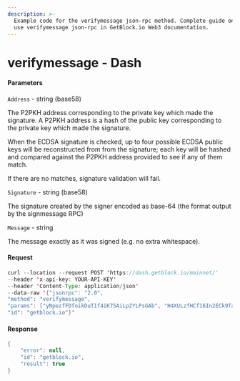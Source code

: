 ```yaml
---
description: >-
  Example code for the verifymessage json-rpc method. Сomplete guide on how to
  use verifymessage json-rpc in GetBlock.io Web3 documentation.
---
```


# verifymessage - Dash

#### Parameters

`Address` - string (base58)

The P2PKH address corresponding to the private key which made the signature. A P2PKH address is a hash of the public key corresponding to the private key which made the signature.

When the ECDSA signature is checked, up to four possible ECDSA public keys will be reconstructed from from the signature; each key will be hashed and compared against the P2PKH address provided to see if any of them match.

If there are no matches, signature validation will fail.

`Signature` - string (base58)

The signature created by the signer encoded as base-64 (the format output by the signmessage RPC)

`Message` - string

The message exactly as it was signed (e.g. no extra whitespace).

#### Request

```java
curl --location --request POST 'https://dash.getblock.io/mainnet/' 
--header 'x-api-key: YOUR-API-KEY' 
--header 'Content-Type: application/json' 
--data-raw '{"jsonrpc": "2.0",
"method": "verifymessage",
"params": ["yNpezfFDfoikDuT1f4iK75AiLp2YLPsGAb", "H4XULzfHCf16In2ECk9Ta9QxQPq639zQto2JA3OLlo3JbUdrClvJ89+A1z+Z9POd6l8LJhn1jGpQYF8mX4jkQvE=", "Hello World!"],
"id": "getblock.io"}'
```

#### Response

```java
{
    "error": null,
    "id": "getblock.io",
    "result": true
}
```

